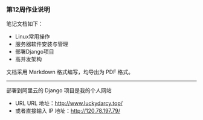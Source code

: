 ### 第12周作业说明

笔记文档如下：

- Linux常用操作
- 服务器软件安装与管理
- 部署Django项目
- 高并发架构

文档采用 Markdown 格式编写，均导出为 PDF 格式。

---

部署到阿里云的 Django 项目是我的个人网站

- URL URL 地址：http://www.luckydarcy.top/
- 或者直接输入 IP 地址：http://120.78.197.79/
